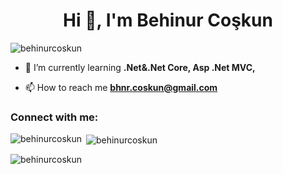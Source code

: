 <h1 align="center">Hi 👋, I'm Behinur Coşkun</h1>
<p align="left"> <img src="https://komarev.com/ghpvc/?username=behinurcoskun&label=Profile%20views&color=0e75b6&style=flat" alt="behinurcoskun" /> </p>

- 🌱 I’m currently learning **.Net&.Net Core, Asp .Net MVC,**

- 📫 How to reach me **bhnr.coskun@gmail.com**

<h3 align="left">Connect with me:</h3>
<p align="left">
</p>

<p><img align="left" src="https://github-readme-stats.vercel.app/api/top-langs?username=behinurcoskun&show_icons=true&locale=en&layout=compact" alt="behinurcoskun" /></p>

<p>&nbsp;<img align="center" src="https://github-readme-stats.vercel.app/api?username=behinurcoskun&show_icons=true&locale=en" alt="behinurcoskun" /></p>

<p><img align="center" src="https://github-readme-streak-stats.herokuapp.com/?user=behinurcoskun&" alt="behinurcoskun" /></p>
